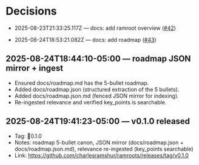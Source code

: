 # Decisions

- 2025-08-23T21:33:25.117Z — docs: add ramroot overview ([#42](https://github.com/charlesramshur/ramroots/pull/42))

- 2025-08-24T18:53:21.082Z — docs: add roadmap ([#43](https://github.com/charlesramshur/ramroots/pull/43))
## 2025-08-24T18:44:10-05:00 — roadmap JSON mirror + ingest

- Ensured docs/roadmap.md has the 5-bullet roadmap.
- Added docs/roadmap.json (structured extraction of the 5 bullets).
- Added docs/roadmap.json.md (fenced JSON mirror for indexing).
- Re-ingested relevance and verified key_points is searchable.
## 2025-08-24T19:41:23-05:00 — v0.1.0 released

- Tag: 0.1.0
- Notes: roadmap 5-bullet canon, JSON mirror (docs/roadmap.json + docs/roadmap.json.md), relevance re-ingested (key_points searchable)
- Link: https://github.com/charlesramshur/ramroots/releases/tag/v0.1.0
